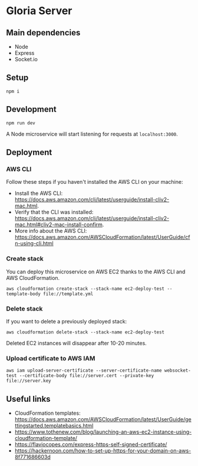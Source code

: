 # Gloria Server

## Main dependencies

-   Node
-   Express
-   Socket.io

## Setup

    npm i

## Development

    npm run dev

A Node microservice will start listening for requests at `localhost:3000`.

## Deployment

### AWS CLI

Follow these steps if you haven't installed the AWS CLI on your machine:

-   Install the AWS CLI: https://docs.aws.amazon.com/cli/latest/userguide/install-cliv2-mac.html.
-   Verify that the CLI was installed: https://docs.aws.amazon.com/cli/latest/userguide/install-cliv2-mac.html#cliv2-mac-install-confirm.
-   More info about the AWS CLI: https://docs.aws.amazon.com/AWSCloudFormation/latest/UserGuide/cfn-using-cli.html

### Create stack

You can deploy this microservice on AWS EC2 thanks to the AWS CLI and AWS CloudFormation.

    aws cloudformation create-stack --stack-name ec2-deploy-test --template-body file://template.yml

### Delete stack

If you want to delete a previously deployed stack:

    aws cloudformation delete-stack --stack-name ec2-deploy-test

Deleted EC2 instances will disappear after 10-20 minutes.

### Upload certificate to AWS IAM

    aws iam upload-server-certificate --server-certificate-name websocket-test --certificate-body file://server.cert --private-key file://server.key

## Useful links

-   CloudFormation templates: https://docs.aws.amazon.com/AWSCloudFormation/latest/UserGuide/gettingstarted.templatebasics.html
-   https://www.tothenew.com/blog/launching-an-aws-ec2-instance-using-cloudformation-template/
-   https://flaviocopes.com/express-https-self-signed-certificate/
-   https://hackernoon.com/how-to-set-up-https-for-your-domain-on-aws-8f771686603d
